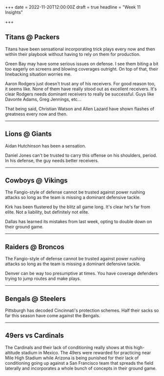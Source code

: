 +++
date = 2022-11-20T12:00:00Z
draft = true
headline = "Week 11 Insights"

+++
## Titans @ Packers

Titans have been sensational incorporating trick plays every now and then within their playbook without having to rely on them for production.

Green Bay may have some serious issues on defense. I see them biting a bit too eagerly on screens and blowing coverages outright. On top of that, their linebacking situation worries me.

Aaron Rodgers just doesn't trust any of his receivers. For good reason too, it seems like. None of them have really stood out as excellent receivers. It's clear Rodgers needs dominant receivers to really be successful. Guys like Davonte Adams, Greg Jennings, etc...

That being said, Christian Watson and Allen Lazard have shown flashes of greatness every now and then.

***

## Lions @ Giants

Aidan Hutchinson has been a sensation.

Daniel Jones can't be trusted to carry this offense on his shoulders, period. In his defense, the guy needs better receivers.

***

## Cowboys @ Vikings

The Fangio-style of defense cannot be trusted against power rushing attacks so long as the team is missing a dominant defensive tackle.

Kirk has been flustered by the blitz all game long. It's clear he's far from elite. Not a liability, but definitely not elite.

Dallas has learned its mistakes from last week, opting to double down on their ground game.

***

## Raiders @ Broncos

The Fangio-style of defense cannot be trusted against power rushing attacks so long as the team is missing a dominant defensive tackle.

Denver can be way too presumptive at times. You have coverage defenders trying to jump routes and make plays.

***

## Bengals @ Steelers

Pittsburgh has decoded Cincinnati's protection schemes. Half their sacks so far this season have come against the Bengals.

***

## 49ers vs Cardinals

The Cardinals and their lack of conditioning really shows at this high-altitude stadium in Mexico. The 49ers were rewarded for practicing near Mile High Stadium while Arizona is being punished for their lack of conditioning going up against a San Francisco team that spreads the field laterally and incorporates a whole bunch of concepts in their ground game.